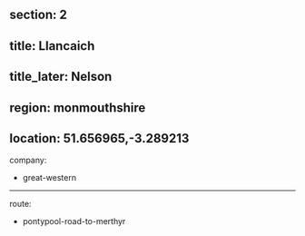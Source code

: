 section: 2
----
title: Llancaich
----
title_later: Nelson
----
region: monmouthshire
----
location: 51.656965,-3.289213
----
company:
- great-western
----
route:
- pontypool-road-to-merthyr
